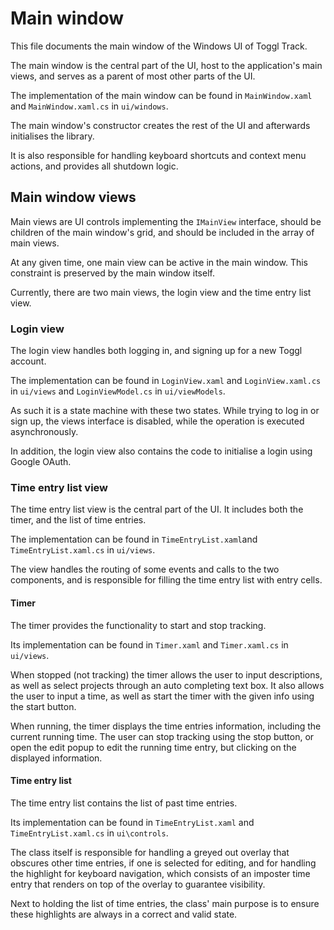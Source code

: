 
# Main window

This file documents the main window of the Windows UI of Toggl Track.

The main window is the central part of the UI, host to the application's main views, and serves as a parent of most other parts of the UI.

The implementation of the main window can be found in `MainWindow.xaml` and `MainWindow.xaml.cs` in `ui/windows`.

The main window's constructor creates the rest of the UI and afterwards initialises the library.

It is also responsible for handling keyboard shortcuts and context menu actions, and provides all shutdown logic.

## Main window views

Main views are UI controls implementing the `IMainView` interface, should be children of the main window's grid, and should be included in the array of main views.

At any given time, one main view can be active in the main window. This constraint is preserved by the main window itself.

Currently, there are two main views, the login view and the time entry list view.

### Login view

The login view handles both logging in, and signing up for a new Toggl account.

The implementation can be found in `LoginView.xaml` and `LoginView.xaml.cs` in `ui/views` and `LoginViewModel.cs` in `ui/viewModels`.

As such it is a state machine with these two states. While trying to log in or sign up, the views interface is disabled, while the operation is executed asynchronously.

In addition, the login view also contains the code to initialise a login using Google OAuth.

### Time entry list view

The time entry list view is the central part of the UI. It includes both the timer, and the list of time entries.

The implementation can be found in `TimeEntryList.xaml`and `TimeEntryList.xaml.cs` in `ui/views`.

The view handles the routing of some events and calls to the two components, and is responsible for filling the time entry list with entry cells.

#### Timer

The timer provides the functionality to start and stop tracking.

Its implementation can be found in `Timer.xaml` and `Timer.xaml.cs` in `ui/views`.

When stopped (not tracking) the timer allows the user to input descriptions, as well as select projects through an auto completing text box. It also allows the user to input a time, as well as start the timer with the given info using the start button.

When running, the timer displays the time entries information, including the current running time. The user can stop tracking using the stop button, or open the edit popup to edit the running time entry, but clicking on the displayed information.

#### Time entry list

The time entry list contains the list of past time entries.

Its implementation can be found in `TimeEntryList.xaml` and `TimeEntryList.xaml.cs` in `ui\controls`.

The class itself is responsible for handling a greyed out overlay that obscures other time entries, if one is selected for editing, and for handling the highlight for keyboard navigation, which consists of an imposter time entry that renders on top of the overlay to guarantee visibility.

Next to holding the list of time entries, the class' main purpose is to ensure these highlights are always in a correct and valid state.
